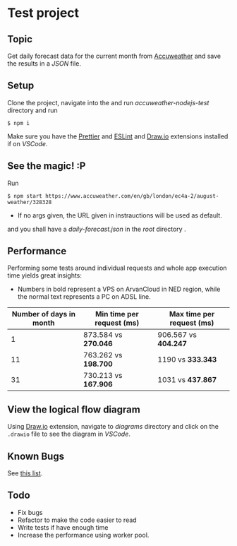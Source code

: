 # Test project

## Topic

Get daily forecast data for the current month from [Accuweather](https://www.accuweather.com/) and
save the results in a _JSON_ file.

## Setup

Clone the project, navigate into the and run _accuweather-nodejs-test_ directory and run

`$ npm i `

Make sure you have the [Prettier](https://marketplace.visualstudio.com/items?itemName=esbenp.prettier-vscode) and [ESLint](https://marketplace.visualstudio.com/items?itemName=dbaeumer.vscode-eslintlink) and [Draw.io](https://marketplace.visualstudio.com/items?itemName=hediet.vscode-drawio) extensions installed if on _VSCode_.

## See the magic! :P

Run

`$ npm start https://www.accuweather.com/en/gb/london/ec4a-2/august-weather/328328`

- If no args given, the URL given in instrauctions will be used as default.

and you shall have a _daily-forecast.json_ in the _root_ directory .

## Performance

Performing some tests around individual requests and whole app execution time yields great insights:

- Numbers in bold represent a VPS on ArvanCloud in NED region, while the normal text represents a PC on ADSL line.

| Number of days in month | Min time per request (ms) | Max time per request (ms) |
| ----------------------- | ------------------------- | ------------------------- |
| 1                       | 873.584 vs **270.046**    | 906.567 vs **404.247**    |
| 11                      | 763.262 vs **198.700**    | 1190 vs **333.343**       |
| 31                      | 730.213 vs **167.906**    | 1031 vs **437.867**       |


## View the logical flow diagram

Using [Draw.io](https://marketplace.visualstudio.com/items?itemName=hediet.vscode-drawio) extension, navigate to _diagrams_ directory and click on the `.drawio` file to see the diagram in _VSCode_.

## Known Bugs

See [this list](https://github.com/Kal9Isa/accuweather-nodejs-test/issues).

## Todo

- Fix bugs
- Refactor to make the code easier to read
- Write tests if have enough time
- Increase the performance using worker pool.

